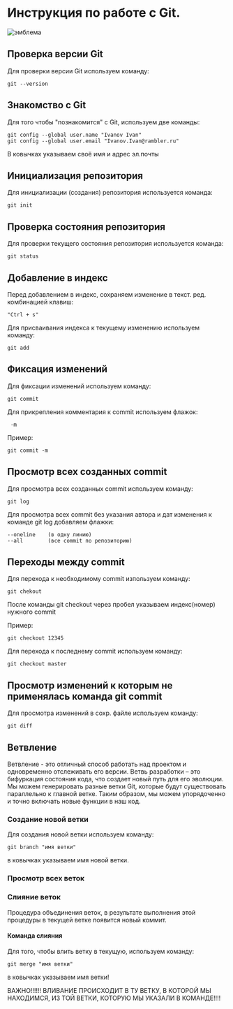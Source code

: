 # **Инструкция по работе с Git.**

![эмблема](git.jpg)

## Проверка версии Git

Для проверки версии Git используем команду:

    git --version

## Знакомство с Git

Для того чтобы "познакомится" с Git, используем две команды:

    git config --global user.name "Ivanov Ivan"
    git config --global user.email "Ivanov.Ivan@rambler.ru"

В ковычках указываем своё имя и адрес эл.почты     

## Инициализация репозитория

Для инициализации (создания) репозитория используется команда:

    git init

## Проверка состояния репозитория

Для проверки текущего состояния репозитория используется команда: 

    git status

## Добавление в индекс

Перед добавлением в индекс, сохраняем изменение в текст. ред. комбинацией клавиш: 
    
    "Ctrl + s"

Для присваивания индекса к текущему изменению используем команду:

    git add

## Фиксация изменений

Для фиксации изменений используем команду:

    git commit

Для прикрепления комментария к commit используем флажок:

     -m

Пример:

    git commit -m

## Просмотр всех созданных commit 

Для просмотра всех созданных commit используем команду:

    git log

Для просмотра всех commit без указания автора и дат изменения к команде git log добавляем флажки:

    --oneline    (в одну линию)
    --all        (все commit по репозиторию)

 ## Переходы между commit 

Для перехода к необходимому commit изпользуем команду:

    git chekout

После команды git checkout через пробел указываем индекс(номер) нужного commit

Пример:

    git checkout 12345

Для перехода к последнему commit используем команду:

    git checkout master

## Просмотр изменений к которым не применялась команда git commit

Для просмотра изменений в сохр. файле используем команду:

    git diff

## Ветвление

Ветвление - это отличный способ работать над проектом и одновременно отслеживать его версии. Ветвь разработки – это бифуркация состояния кода, что создает новый путь для его эволюции. Мы можем генерировать разные ветки Git, которые будут существовать параллельно к главной ветке. Таким образом, мы можем упорядоченно и точно включать новые функции в наш код.

### Создание новой ветки

Для создания новой ветки используем команду:

    git branch "имя ветки"

в ковычках указываем имя новой ветки.

### Просмотр всех веток

### Слияние веток

Процедура объединения веток, в результате выполнения этой процедуры в текущей ветке появится новый коммит.

#### Команда слияния

Для того, чтобы влить ветку в текущую, используем команду:

    git merge "имя ветки"
в ковычках указываем имя ветки!

ВАЖНО!!!!!! ВЛИВАНИЕ ПРОИСХОДИТ В ТУ ВЕТКУ, В КОТОРОЙ МЫ НАХОДИМСЯ, ИЗ ТОЙ ВЕТКИ, КОТОРУЮ МЫ УКАЗАЛИ В КОМАНДЕ!!!!
